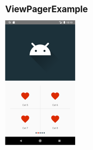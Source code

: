 # ViewPagerExample


<img src="https://raw.githubusercontent.com/emintolgahanpolat/ViewPagerExample/master/screenShot/Screenshot_1553893843.png" height="400px"/>

